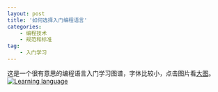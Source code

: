 ```yaml
---
layout: post
title: '如何选择入门编程语言'
categories:
    - 编程技术
    - 规范和标准
tag:
    - 入门学习
---
```


这是一个很有意思的编程语言入门学习图谱，字体比较小，点击图片看[大图](http://blog-fungenomics-com.qiniudn.com/st.post.2015-01-22.ProgramToStart.png)。
[![Learning language](http://blog-fungenomics-com.qiniudn.com/st.post.2015-01-22.ProgramToStart.png)](http://blog-fungenomics-com.qiniudn.com/st.post.2015-01-22.ProgramToStart.png)